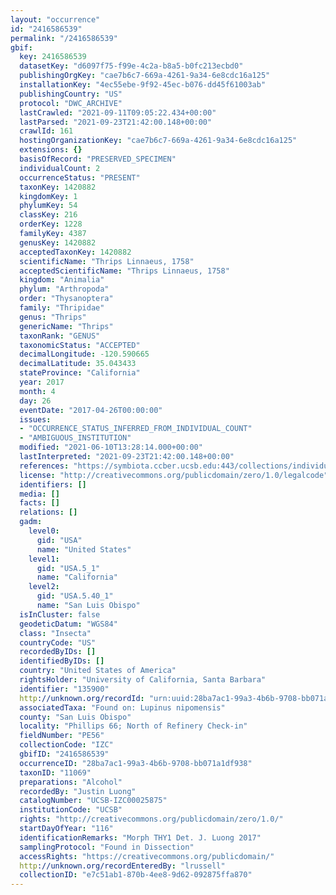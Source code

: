 ```yaml
---
layout: "occurrence"
id: "2416586539"
permalink: "/2416586539"
gbif:
  key: 2416586539
  datasetKey: "d6097f75-f99e-4c2a-b8a5-b0fc213ecbd0"
  publishingOrgKey: "cae7b6c7-669a-4261-9a34-6e8cdc16a125"
  installationKey: "4ec55ebe-9f92-45ec-b076-dd45f61003ab"
  publishingCountry: "US"
  protocol: "DWC_ARCHIVE"
  lastCrawled: "2021-09-11T09:05:22.434+00:00"
  lastParsed: "2021-09-23T21:42:00.148+00:00"
  crawlId: 161
  hostingOrganizationKey: "cae7b6c7-669a-4261-9a34-6e8cdc16a125"
  extensions: {}
  basisOfRecord: "PRESERVED_SPECIMEN"
  individualCount: 2
  occurrenceStatus: "PRESENT"
  taxonKey: 1420882
  kingdomKey: 1
  phylumKey: 54
  classKey: 216
  orderKey: 1228
  familyKey: 4387
  genusKey: 1420882
  acceptedTaxonKey: 1420882
  scientificName: "Thrips Linnaeus, 1758"
  acceptedScientificName: "Thrips Linnaeus, 1758"
  kingdom: "Animalia"
  phylum: "Arthropoda"
  order: "Thysanoptera"
  family: "Thripidae"
  genus: "Thrips"
  genericName: "Thrips"
  taxonRank: "GENUS"
  taxonomicStatus: "ACCEPTED"
  decimalLongitude: -120.590665
  decimalLatitude: 35.043433
  stateProvince: "California"
  year: 2017
  month: 4
  day: 26
  eventDate: "2017-04-26T00:00:00"
  issues:
  - "OCCURRENCE_STATUS_INFERRED_FROM_INDIVIDUAL_COUNT"
  - "AMBIGUOUS_INSTITUTION"
  modified: "2021-06-10T13:28:14.000+00:00"
  lastInterpreted: "2021-09-23T21:42:00.148+00:00"
  references: "https://symbiota.ccber.ucsb.edu:443/collections/individual/index.php?occid=135900"
  license: "http://creativecommons.org/publicdomain/zero/1.0/legalcode"
  identifiers: []
  media: []
  facts: []
  relations: []
  gadm:
    level0:
      gid: "USA"
      name: "United States"
    level1:
      gid: "USA.5_1"
      name: "California"
    level2:
      gid: "USA.5.40_1"
      name: "San Luis Obispo"
  isInCluster: false
  geodeticDatum: "WGS84"
  class: "Insecta"
  countryCode: "US"
  recordedByIDs: []
  identifiedByIDs: []
  country: "United States of America"
  rightsHolder: "University of California, Santa Barbara"
  identifier: "135900"
  http://unknown.org/recordId: "urn:uuid:28ba7ac1-99a3-4b6b-9708-bb071a1df938"
  associatedTaxa: "Found on: Lupinus nipomensis"
  county: "San Luis Obispo"
  locality: "Phillips 66; North of Refinery Check-in"
  fieldNumber: "PE56"
  collectionCode: "IZC"
  gbifID: "2416586539"
  occurrenceID: "28ba7ac1-99a3-4b6b-9708-bb071a1df938"
  taxonID: "11069"
  preparations: "Alcohol"
  recordedBy: "Justin Luong"
  catalogNumber: "UCSB-IZC00025875"
  institutionCode: "UCSB"
  rights: "http://creativecommons.org/publicdomain/zero/1.0/"
  startDayOfYear: "116"
  identificationRemarks: "Morph THY1 Det. J. Luong 2017"
  samplingProtocol: "Found in Dissection"
  accessRights: "https://creativecommons.org/publicdomain/"
  http://unknown.org/recordEnteredBy: "lrussell"
  collectionID: "e7c51ab1-870b-4ee8-9d62-092875ffa870"
---
```

